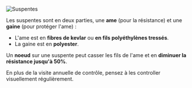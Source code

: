 [comment]: # (N30V)
[comment]: # (Les suspentes sont généralement constituées :)


![Suspentes](http://nervures.com/images/sav_suspente.jpg)

Les suspentes sont en deux parties, une **ame** (pour la résistance) et une **gaine** (pour protéger l'ame) :

* L'ame est en **fibres de kevlar** ou **en fils polyéthylènes tressés**.  
* La gaine est en **polyester**.


Un **noeud** sur une suspente peut casser les fils de l'ame et en **diminuer la résistance jusqu'à 50%**.


En plus de la visite annuelle de contrôle, pensez à les controller visuellement régulièrement.